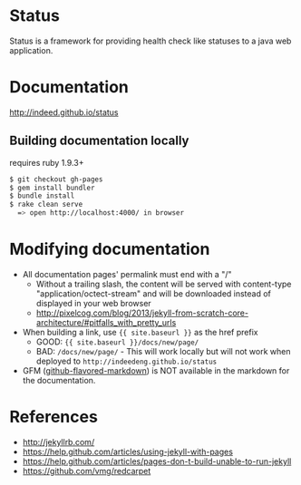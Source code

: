 # Status
Status is a framework for providing health check like statuses to a java web application.

# Documentation
http://indeed.github.io/status

## Building documentation locally

requires ruby 1.9.3+

```bash
$ git checkout gh-pages
$ gem install bundler
$ bundle install
$ rake clean serve
  => open http://localhost:4000/ in browser
```

# Modifying documentation
- All documentation pages' permalink must end with a "/"
    - Without a trailing slash, the content will be served with content-type "application/octect-stream" and will be downloaded instead of displayed in your web browser
    - http://pixelcog.com/blog/2013/jekyll-from-scratch-core-architecture/#pitfalls_with_pretty_urls
- When building a link, use `{{ site.baseurl }}` as the href prefix
    - GOOD: `{{ site.baseurl }}/docs/new/page/`
    - BAD: `/docs/new/page/` - This will work locally but will not work when deployed to `http://indeedeng.github.io/status`
- GFM ([github-flavored-markdown](https://help.github.com/articles/github-flavored-markdown)) is NOT available in the markdown for the documentation.

# References
- http://jekyllrb.com/
- https://help.github.com/articles/using-jekyll-with-pages
- https://help.github.com/articles/pages-don-t-build-unable-to-run-jekyll
- https://github.com/vmg/redcarpet
